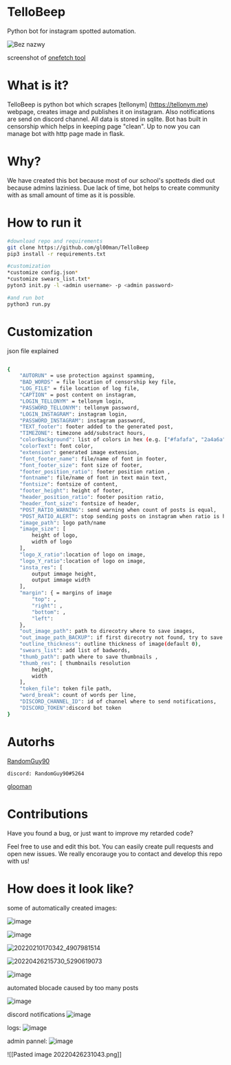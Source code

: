 TelloBeep
===============

Python bot for instagram spotted automation.

![Bez nazwy](https://user-images.githubusercontent.com/64653975/165394379-fb71a55f-35df-40e4-bd22-47498c765fd0.png)



screenshot of [onefetch tool](https://github.com/o2sh/onefetch)
# What is it?
TelloBeep is python bot which scrapes [tellonym] (https://tellonym.me) webpage, creates image and publishes it on instagram. Also notifications are send on discord channel. All data is stored in sqlite. Bot has built in censorship which helps in keeping page "clean". Up to now you can manage bot with http page made in flask.

# Why?
We have created this bot because most of our school's spotteds died out because admins laziniess. Due lack of time, bot helps to create community with as small amount of time as it is possible. 

# How to run it
```bash
#download repo and requirements
git clone https://github.com/gl00man/TelloBeep
pip3 install -r requirements.txt

#customization
*customize config.json*
*customize swears_list.txt*
pyton3 init.py -l <admin username> -p <admin password>

#and run bot
python3 run.py
```

# Customization
json file explained
```bash

{
    "AUTORUN" = use protection against spamming,
    "BAD_WORDS" = file location of censorship key file,
    "LOG_FILE" = file location of log file,
    "CAPTION" = post content on instagram,
    "LOGIN_TELLONYM" = tellonym login,
    "PASSWORD_TELLONYM": tellonym password,
    "LOGIN_INSTAGRAM": instagram login,
    "PASSWORD_INSTAGRAM": instagram password,
    "TEXT_footer": footer added to the generated post,
    "TIMEZONE": timezone add/substract hours,
    "colorBackground": list of colors in hex (e.g. ["#fafafa", "2a4a6a"]),
    "colorText": font color,
    "extension": generated image extension,
    "font_footer_name": file/name of font in footer,
    "font_footer_size": font size of footer,
    "footer_position_ratio": footer position ration ,
    "fontname": file/name of font in text main text,
    "fontsize": fontsize of content,
    "footer_height": height of footer,
    "header_position_ratio": footer position ratio,
    "header_font_size": fontsize of header,
    "POST_RATIO_WARNING": send warning when count of posts is equal,
    "POST_RATIO_ALERT": stop sending posts on instagram when ratio is higher or equal,
    "image_path": logo path/name
    "image_size": [
        height of logo,
        width of logo
    ],
    "logo_X_ratio":location of logo on image,
    "logo_Y_ratio":location of logo on image,
    "insta_res": [
        output immage height,
        output immage width
    ],
    "margin": { = margins of image
        "top": ,
        "right": ,
        "bottom": ,
        "left": 
    },
    "out_image_path": path to direcotry where to save images,
    "out_image_path_BACKUP": if first direcotry not found, try to save here,
    "outline_thickness": outline thickness of image(default 0),
    "swears_list": add list of badwords,
    "thumb_path": path where to save thumbnails ,
    "thumb_res": [ thumbnails resolution
        height,
        width
    ],
    "token_file": token file path,
    "word_break": count of words per line,
    "DISCORD_CHANNEL_ID": id of channel where to send notifications,
    "DISCORD_TOKEN":discord bot token
}

```


# Autorhs
[RandomGuy90](https://github.com/RandomGuy090)

    discord: RandomGuy90#5264
    
[glooman](https://github.com/gl00man/)

# Contributions
Have you found a bug, or just want to improve my retarded code?

Feel free to use and edit this bot. You can easily create pull requests and open new issues. We really encorauge you to contact and develop this repo with us!

# How does it look like?
some of automatically created images:

![image](https://user-images.githubusercontent.com/64653975/165390756-22642e81-5cf8-4477-8057-f39f08fb7734.png)

![image](https://user-images.githubusercontent.com/64653975/165390826-d0dbaaaa-1769-4174-abbe-5d1710377732.png)

![20220210170342_4907981514](https://user-images.githubusercontent.com/64653975/165390900-4e8257e3-f78c-4ba8-852d-01aeb2ae3588.jpg)

![20220426215730_5290619073](https://user-images.githubusercontent.com/64653975/165391151-bc36e0b0-9167-46a0-b980-a6c1fc5c3c52.jpg)

![image](https://user-images.githubusercontent.com/64653975/165391344-c4f4059d-3c04-4b48-9554-c2073df9c9e5.png)

automated blocade caused by too many posts

![image](https://user-images.githubusercontent.com/64653975/165391459-a82c0a4a-1d20-4448-b37a-8f131e2c5860.png)

discord notifications
![image](https://user-images.githubusercontent.com/64653975/165391622-84b938ed-18c3-4edc-9889-372d78f71044.png)

logs:
![image](https://user-images.githubusercontent.com/64653975/165391819-a386f43e-a9bd-4dbe-b528-9bb39a46ec80.png)

admin pannel:
![image](https://user-images.githubusercontent.com/64653975/165392505-b93040a5-b288-4207-a4d8-1331e31b33c2.png)

![[Pasted image 20220426231043.png]]


